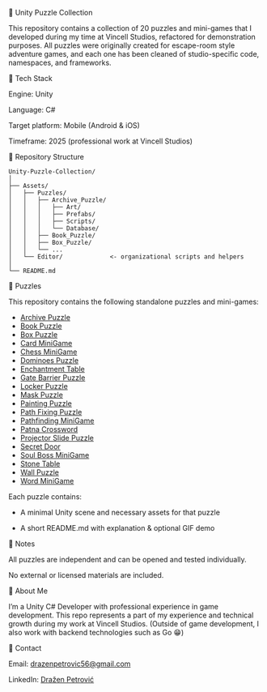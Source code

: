 🧩 Unity Puzzle Collection

This repository contains a collection of 20 puzzles and mini-games that I developed during my time at Vincell Studios, refactored for demonstration purposes.
All puzzles were originally created for escape-room style adventure games, and each one has been cleaned of studio-specific code, namespaces, and frameworks.


🔧 Tech Stack

Engine: Unity

Language: C#

Target platform: Mobile (Android & iOS)

Timeframe: 2025 (professional work at Vincell Studios)


📁 Repository Structure
```text
Unity-Puzzle-Collection/
│
├── Assets/
│   ├── Puzzles/
│   │   ├── Archive_Puzzle/
│   │   │   ├── Art/
│   │   │   ├── Prefabs/
│   │   │   ├── Scripts/
│   │   │   └── Database/
│   │   ├── Book_Puzzle/
│   │   ├── Box_Puzzle/
│   │   └── ...
│   └── Editor/             <- organizational scripts and helpers
│
└── README.md 
```

🧩 Puzzles

This repository contains the following standalone puzzles and mini-games:

- [Archive Puzzle](Assets/Puzzles/Archive_Puzzle)
- [Book Puzzle](Assets/Puzzles/Book_Puzzle)
- [Box Puzzle](Assets/Puzzles/Box_Puzzle)
- [Card MiniGame](Assets/Puzzles/Card_MiniGame)
- [Chess MiniGame](Assets/Puzzles/Chess_MiniGame)
- [Dominoes Puzzle](Assets/Puzzles/Dominoes_Puzzle)
- [Enchantment Table](Assets/Puzzles/Enchantment_Table)
- [Gate Barrier Puzzle](Assets/Puzzles/Gate_Barrier_Puzzle)
- [Locker Puzzle](Assets/Puzzles/Locker_Puzzle)
- [Mask Puzzle](Assets/Puzzles/Mask_Puzzle)
- [Painting Puzzle](Assets/Puzzles/Painting_Puzzle)
- [Path Fixing Puzzle](Assets/Puzzles/Path_Fixing_Puzzle)
- [Pathfinding MiniGame](Assets/Puzzles/Pathfinding_MiniGame)
- [Patna Crossword](Assets/Puzzles/PatnaCrossword)
- [Projector Slide Puzzle](Assets/Puzzles/Projector_Slide_Puzzle)
- [Secret Door](Assets/Puzzles/SecretDoor)
- [Soul Boss MiniGame](Assets/Puzzles/Soul_Boss_Minigame)
- [Stone Table](Assets/Puzzles/StoneTable)
- [Wall Puzzle](Assets/Puzzles/Wall_Puzzle)
- [Word MiniGame](Assets/Puzzles/Word_Minigame)


Each puzzle contains:

- A minimal Unity scene and necessary assets for that puzzle

- A short README.md with explanation & optional GIF demo


🧰 Notes

All puzzles are independent and can be opened and tested individually.

No external or licensed materials are included.


👤 About Me

I’m a Unity C# Developer with professional experience in game development.
This repo represents a part of my experience and technical growth during my work at Vincell Studios.
(Outside of game development, I also work with backend technologies such as Go 😁)


🔗 Contact

Email: drazenpetrovic56@gmail.com

LinkedIn: [Dražen Petrović](https://www.linkedin.com/in/drazen-petrovic/)